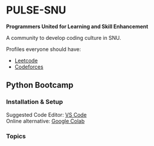 # PULSE-SNU

**Programmers United for Learning and Skill Enhancement**  

A community to develop coding culture in SNU.  

Profiles everyone should have:  
+ [Leetcode](leetcode.com)
+ [Codeforces](codeforces.com)

## Python Bootcamp

### Installation & Setup  

Suggested Code Editor: [VS Code](https://code.visualstudio.com)  
Online alternative: [Google Colab](https://colab.research.google.com)  

### Topics

